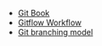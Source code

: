 - [Git Book](https://git-scm.com/book/zh/)
- [Gitflow Workflow](https://www.atlassian.com/git/tutorials/)
- [Git branching model](http://nvie.com/posts/a-successful-git-branching-model/)
